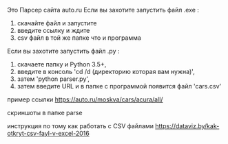 Это Парсер сайта auto.ru 
Если вы захотите запустить файл .exe :
1) скачайте файл и запустите
2) введите ссылку и ждите 
3) csv файл в той же папке что и программа

Если вы захотите запустить файл .py :
1) скачаете папку и Python 3.5+,
2) введите в консоль 'cd /d (директорию которая вам нужна)',
3) затем 'python parser.py',
4) затем введите URL и в папке с программой появится файл 'cars.csv'

пример ссылки https://auto.ru/moskva/cars/acura/all/

скриншоты в папке parse

инструкция по тому как работать с CSV файлами
https://dataviz.by/kak-otkryt-csv-fayl-v-excel-2016
